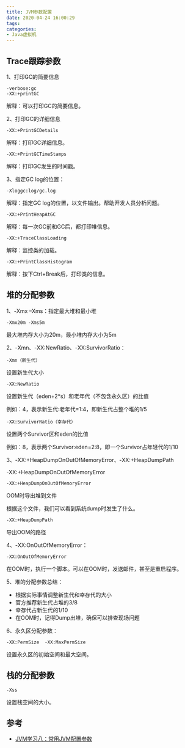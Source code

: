 ```yaml
---
title: JVM参数配置
date: 2020-04-24 16:00:29
tags:
categories:
- Java虚拟机
---
```


## Trace跟踪参数

1、打印GC的简要信息

```
-verbose:gc
-XX:+printGC
```

解释：可以打印GC的简要信息。

2、打印GC的详细信息

```
-XX:+PrintGCDetails
```
解释：打印GC详细信息。

```
-XX:+PrintGCTimeStamps
```
解释：打印GC发生的时间戳。

3、指定GC log的位置：

```
-Xloggc:log/gc.log
```
解释：指定GC log的位置，以文件输出。帮助开发人员分析问题。

```
-XX:+PrintHeapAtGC
```
解释：每一次GC前和GC后，都打印堆信息。

```
-XX:+TraceClassLoading
```
解释：监控类的加载。

```
-XX:+PrintClassHistogram
```
解释：按下Ctrl+Break后，打印类的信息。

## 堆的分配参数

1、-Xmx –Xms：指定最大堆和最小堆

```
-Xmx20m -Xms5m
```
最大堆内存大小为20m，最小堆内存大小为5m

2、-Xmn、-XX:NewRatio、-XX:SurvivorRatio：

```
-Xmn（新生代）
```
设置新生代大小

```
-XX:NewRatio
```
设置新生代（eden+2*s）和老年代（不包含永久区）的比值

例如：4，表示新生代:老年代=1:4，即新生代占整个堆的1/5

```
-XX:SurvivorRatio（幸存代）
```
设置两个Survivor区和eden的比值

例如：8，表示两个Survivor:eden=2:8，即一个Survivor占年轻代的1/10

3、-XX:+HeapDumpOnOutOfMemoryError、-XX:+HeapDumpPath

-XX:+HeapDumpOnOutOfMemoryError

```
-XX:+HeapDumpOnOutOfMemoryError
```
OOM时导出堆到文件

根据这个文件，我们可以看到系统dump时发生了什么。

```
-XX:+HeapDumpPath
```

导出OOM的路径

4、-XX:OnOutOfMemoryError：

```
-XX:OnOutOfMemoryError
```
在OOM时，执行一个脚本。可以在OOM时，发送邮件，甚至是重启程序。

5、堆的分配参数总结：

+ 根据实际事情调整新生代和幸存代的大小
+ 官方推荐新生代占堆的3/8
+ 幸存代占新生代的1/10
+ 在OOM时，记得Dump出堆，确保可以排查现场问题

6、永久区分配参数：

```
-XX:PermSize  -XX:MaxPermSize
```
设置永久区的初始空间和最大空间。

## 栈的分配参数

```
-Xss
```
设置栈空间的大小。

## 参考

+ [JVM学习八：常用JVM配置参数](https://www.cnblogs.com/pony1223/p/8661219.html)